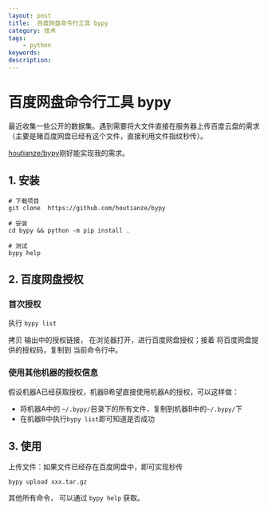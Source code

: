 ```yaml
---
layout: post
title:  百度网盘命令行工具 bypy
category: 技术
tags:  
    - python
keywords: 
description: 
---
```


# 百度网盘命令行工具 bypy

最近收集一些公开的数据集。遇到需要将大文件直接在服务器上传百度云盘的需求（主要是赌百度网盘已经有这个文件，直接利用文件指纹秒传）。

[houtianze/bypy](https://github.com/houtianze/bypy)刚好能实现我的需求。

## 1. 安装

```
# 下载项目
git clone  https://github.com/houtianze/bypy

# 安装
cd bypy && python -m pip install .

# 测试
bypy help
```

## 2. 百度网盘授权

### 首次授权

执行 `bypy list`

拷贝 输出中的授权链接， 在浏览器打开，进行百度网盘授权；接着 将百度网盘提供的授权码，复制到 当前命令行中。

### 使用其他机器的授权信息

假设机器A已经获取授权，机器B希望直接使用机器A的授权，可以这样做：

- 将机器A中的 `~/.bypy/`目录下的所有文件，复制到机器B中的`~/.bypy/`下
- 在机器B中执行`bypy list`即可知道是否成功

## 3. 使用

上传文件：如果文件已经存在百度网盘中，即可实现秒传

```
bypy upload xxx.tar.gz
```

其他所有命令， 可以通过 `bypy help` 获取。
